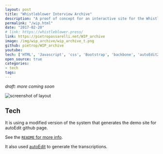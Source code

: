 ```yaml
---
layout: post
title: "Whistleblower Interview Archive"
description: "A proof of concept for an interactive site for the Whistle Blower interview archive by Niels Ladefoged"
permalink: "/wip.html"
date: "2017-02-20"
# link: https://whistleblower.press/
link: https://pietropassarelli.net/WIP_archive
image: /img/wip_archive/wip_archive_t.png
github: pietrop/WIP_archive
youtube: 
tech: ['HTML', 'Javascript', 'css', 'Bootstrap', 'backbone', 'autoEdit2']
open_source: true
categories:
- tech
tags:
---
```


_draft: more coming soon_


<!-- TODO: add img 


-->

![screenshot of layout ]({{page.image}})

## Tech 

It is using a modified version of the system that generates the demo site for autoEdit github page.

See the [`README` for more info](https://github.com/pietrop/WIP_archive).

It also used [autoEdit](www.autoEdit.io) to generate the transcriptions. 

<!-- 


Captions burner 
https://voxmedia.github.io/captions_burner/ 
Needs testing with vtt to see if it supports styling. 


 -->
